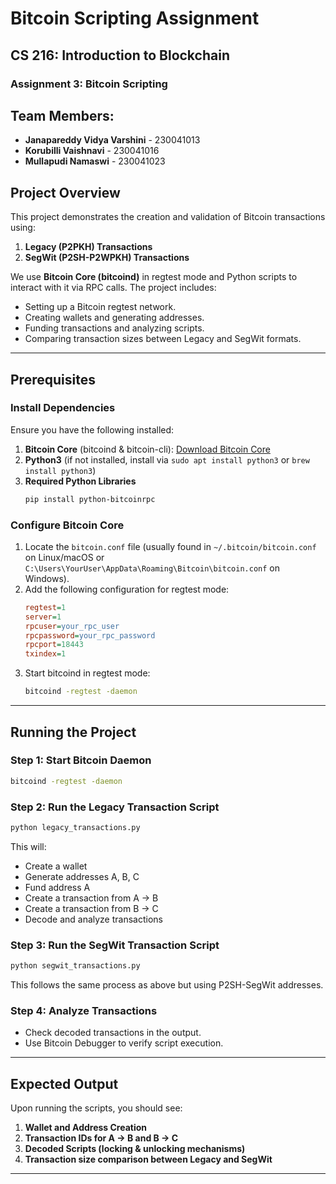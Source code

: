 # Bitcoin Scripting Assignment

## CS 216: Introduction to Blockchain

### Assignment 3: Bitcoin Scripting    

## Team Members:

- **Janapareddy Vidya Varshini** - 230041013
- **Korubilli Vaishnavi** - 230041016
- **Mullapudi Namaswi** - 230041023

## Project Overview

This project demonstrates the creation and validation of Bitcoin transactions using:

1. **Legacy (P2PKH) Transactions**
2. **SegWit (P2SH-P2WPKH) Transactions**

We use **Bitcoin Core (bitcoind)** in regtest mode and Python scripts to interact with it via RPC calls. The project includes:

- Setting up a Bitcoin regtest network.
- Creating wallets and generating addresses.
- Funding transactions and analyzing scripts.
- Comparing transaction sizes between Legacy and SegWit formats.

---

## Prerequisites

### Install Dependencies

Ensure you have the following installed:

1. **Bitcoin Core** (bitcoind & bitcoin-cli): [Download Bitcoin Core](https://bitcoincore.org/en/download/)
2. **Python3** (if not installed, install via `sudo apt install python3` or `brew install python3`)
3. **Required Python Libraries**
   ```sh
   pip install python-bitcoinrpc
   ```

### Configure Bitcoin Core

1. Locate the `bitcoin.conf` file (usually found in `~/.bitcoin/bitcoin.conf` on Linux/macOS or `C:\Users\YourUser\AppData\Roaming\Bitcoin\bitcoin.conf` on Windows).
2. Add the following configuration for regtest mode:
   ```ini
   regtest=1
   server=1
   rpcuser=your_rpc_user
   rpcpassword=your_rpc_password
   rpcport=18443
   txindex=1
   ```
3. Start bitcoind in regtest mode:
   ```sh
   bitcoind -regtest -daemon
   ```

---

## Running the Project

### Step 1: Start Bitcoin Daemon

```sh
bitcoind -regtest -daemon
```

### Step 2: Run the Legacy Transaction Script

```sh
python legacy_transactions.py
```

This will:

- Create a wallet
- Generate addresses A, B, C
- Fund address A
- Create a transaction from A → B
- Create a transaction from B → C
- Decode and analyze transactions

### Step 3: Run the SegWit Transaction Script

```sh
python segwit_transactions.py
```

This follows the same process as above but using P2SH-SegWit addresses.

### Step 4: Analyze Transactions

- Check decoded transactions in the output.
- Use Bitcoin Debugger to verify script execution.

---

## Expected Output

Upon running the scripts, you should see:

1. **Wallet and Address Creation**
2. **Transaction IDs for A → B and B → C**
3. **Decoded Scripts (locking & unlocking mechanisms)**
4. **Transaction size comparison between Legacy and SegWit**

---


